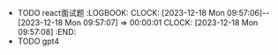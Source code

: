 - TODO react面试题
  :LOGBOOK:
  CLOCK: [2023-12-18 Mon 09:57:06]--[2023-12-18 Mon 09:57:07] =>  00:00:01
  CLOCK: [2023-12-18 Mon 09:57:08]
  :END:
- TODO gpt4